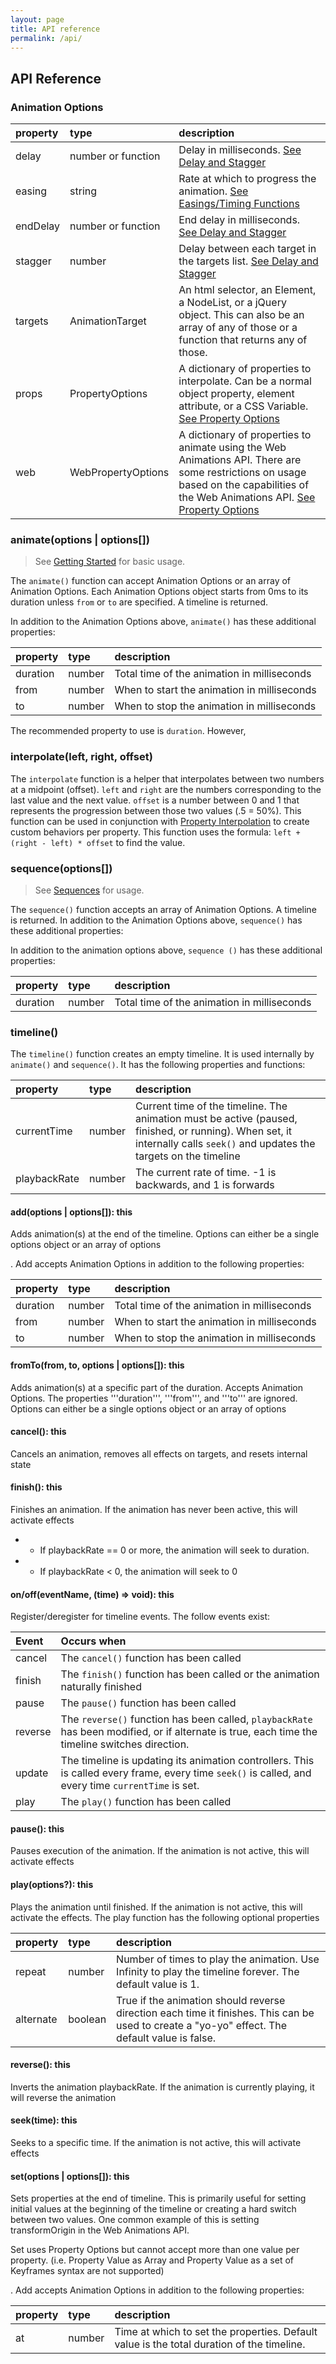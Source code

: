 ```yaml
---
layout: page
title: API reference
permalink: /api/
---
```


## API Reference

### Animation Options

|property|type|description|
|:-------------|:-------------|:-------------|
|delay|number or function|Delay in milliseconds.  [See Delay and Stagger](/stagger-vs-delays.md)|
|easing|string|Rate at which to progress the animation. [See Easings/Timing Functions](/easings-timing-functions.md)|
|endDelay|number or function|End delay in milliseconds.  [See Delay and Stagger](/stagger-vs-delays.md)|
|stagger|number|Delay between each target in the targets list.  [See Delay and Stagger](/stagger-vs-delays.md)|
|targets|AnimationTarget|An html selector, an Element, a NodeList, or a jQuery object. This can also be an array of any of those or a function that returns any of those.|
|props|PropertyOptions|A dictionary of properties to interpolate.  Can be a normal object property, element attribute, or a CSS Variable. [See Property Options](/getting-started/property-options.md)|
|web|WebPropertyOptions|A dictionary of properties to animate using the Web Animations API. There are some restrictions on usage based on the capabilities of the Web Animations API. [See Property Options](/getting-started/property-options.md)|

### animate(options | options[])
> See [Getting Started](/getting-started/basic-usage.md) for basic usage.

The ```animate()``` function can accept Animation Options or an array of Animation Options.  Each Animation Options object starts from 0ms to its duration unless ```from``` or ```to``` are specified.  A timeline is returned.

In addition to the Animation Options above, ```animate()``` has these additional properties:

|property|type|description|
|:-------------|:-------------|:-------------|
|duration|number|Total time of the animation in milliseconds|
|from|number|When to start the animation in milliseconds|
|to|number|When to stop the animation in milliseconds|

The recommended property to use is ```duration```.  However,

### interpolate(left, right, offset)
The ```interpolate``` function is a helper that interpolates between two numbers at a midpoint (offset).  ```left``` and ```right``` are the numbers corresponding to the last value and the next value.  ```offset``` is a number between 0 and 1 that represents the progression between those two values (.5 = 50%).  This function can be used in conjunction with [Property Interpolation](/getting-started/prop-interpolation.md) to create custom behaviors per property. This function uses the formula: ```left + (right - left) * offset``` to find the value.


### sequence(options[])
> See [Sequences](/sequences.md) for usage.

The ```sequence()``` function accepts an array of Animation Options.  A timeline is returned.  In addition to the Animation Options above, ```sequence()``` has these additional properties:

In addition to the animation options above, ```sequence ()``` has these additional properties:

|property|type|description|
|:-------------|:-------------|:-------------|
|duration|number|Total time of the animation in milliseconds|

### timeline()
The ```timeline()``` function creates an empty timeline.  It is used internally by ```animate()``` and ```sequence()```.  It has the following properties and functions:


|property|type|description|
|:-------------|:-------------|:-------------|
|currentTime|number|Current time of the timeline.  The animation must be active (paused, finished, or running).  When set, it internally calls ```seek()``` and updates the targets on the timeline|
|playbackRate|number|The current rate of time.  -1 is backwards, and 1 is forwards|

#### add(options | options[]): this

Adds animation(s) at the end of the timeline.  Options can either be a single options object or an array of options

.  Add accepts Animation Options in addition to the following properties:

|property|type|description|
|:-------------|:-------------|:-------------|
|duration|number|Total time of the animation in milliseconds|
|from|number|When to start the animation in milliseconds|
|to|number|When to stop the animation in milliseconds|

#### fromTo(from, to, options | options[]): this

Adds animation(s) at a specific part of the duration.  Accepts Animation Options.  The properties '''duration''', '''from''', and '''to''' are ignored.  Options can either be a single options object or an array of options

#### cancel(): this

Cancels an animation, removes all effects on targets, and resets internal state

#### finish(): this
Finishes an animation. If the animation has never been active, this will activate effects
* - If playbackRate == 0 or more, the animation will seek to duration.
* - If playbackRate < 0, the animation will seek to 0

#### on/off(eventName, (time) => void): this
Register/deregister for timeline events.  The follow events exist:

|Event|Occurs when|
|:-------------|:-------------|
|cancel|The ```cancel()``` function has been called|
|finish|The ```finish()``` function has been called or the animation naturally finished|
|pause|The ```pause()``` function has been called|
|reverse|The ```reverse()``` function has been called, ```playbackRate``` has been modified, or if alternate is true, each time the timeline switches direction.|
|update|The timeline is updating its animation controllers.  This is called every frame, every time ```seek()``` is called, and every time ```currentTime``` is set.|
|play|The ```play()``` function has been called|

#### pause(): this
Pauses execution of the animation. If the animation is not active, this will activate effects

#### play(options?): this
Plays the animation until finished.  If the animation is not active, this will activate the effects. The play function has the following optional properties

|property|type|description|
|:-------------|:-------------|:-------------|
|repeat|number|Number of times to play the animation. Use Infinity to play the timeline forever. The default value is 1.|
|alternate|boolean|True if the animation should reverse direction each time it finishes.  This can be used to create a "yo-yo" effect. The default value is false.|


#### reverse(): this
Inverts the animation playbackRate.  If the animation is currently playing, it will reverse the animation

#### seek(time): this
Seeks to a specific time.  If the animation is not active, this will activate effects

#### set(options | options[]): this

Sets properties at the end of timeline.  This is primarily useful for setting initial values at the beginning of the timeline or creating a hard switch between two values.  One common example of this is setting transformOrigin in the Web Animations API.

Set uses Property Options but cannot accept more than one value per property. (i.e. Property Value as Array and Property Value as a set of Keyframes syntax are not supported)

.  Add accepts Animation Options in addition to the following properties:

|property|type|description|
|:-------------|:-------------|:-------------|
|at|number|Time at which to set the properties.  Default value is the total duration of the timeline.|












